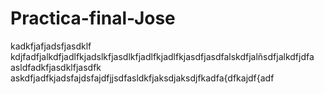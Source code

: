 # Practica-final-Jose
kadkfjafjadsfjasdklf
kdjfadfjalkdfjadlfkjadslkfjasdlkfjadlfkjadlfkjasdfjasdfalskdfjalñsdfjalkdfjdfa
asldfadkfjasdklfjasdfk
askdfjadfkjadsfajdsfajdfjjsdfasldkfjaksdjaksdjfkadfa{dfkajdf{adf
